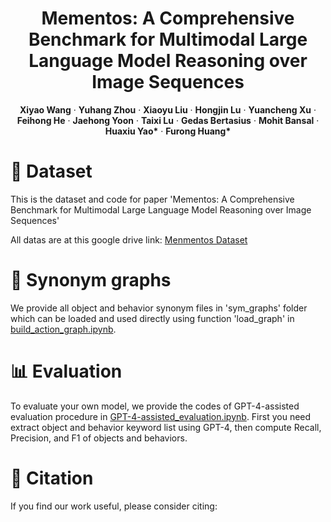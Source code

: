 <p align="center">

  <h1 align="center">Mementos: A Comprehensive Benchmark for Multimodal Large Language Model Reasoning over Image Sequences</h1>
  <p align="center">
    <a><strong>Xiyao Wang</strong></a>
    ·
    <a><strong>Yuhang Zhou</strong></a>
    ·
    <a><strong>Xiaoyu Liu</strong></a>
    ·
    <a><strong>Hongjin Lu</strong></a>
    ·
    <a><strong>Yuancheng Xu</strong></a>
    ·
    <a><strong>Feihong He</strong></a>
    ·
    <a><strong>Jaehong Yoon</strong></a>
    ·
    <a><strong>Taixi Lu</strong></a>
    ·
    <a><strong>Gedas Bertasius</strong></a>
    ·
    <a><strong>Mohit Bansal</strong></a>
    ·
    <a><strong>Huaxiu Yao*</strong></a>
    ·
    <a><strong>Furong Huang*</strong></a>
  </p>

</p>

# 📍 Dataset
This is the dataset and code for paper 'Mementos: A Comprehensive Benchmark for Multimodal Large Language Model Reasoning over Image Sequences'

All datas are at this google drive link: [Menmentos Dataset](https://drive.google.com/drive/folders/1CKBWtHKzJgkGJb3Qdl2e_HHhc0fThW61?usp=sharing)

# 📄 Synonym graphs
We provide all object and behavior synonym files in 'sym_graphs' folder which can be loaded and used directly using function 'load_graph' in [build_action_graph.ipynb](https://github.com/si0wang/Mementos/blob/main/sym_graphs/build_action_graph.ipynb).

# 📊 Evaluation
To evaluate your own model, we provide the codes of GPT-4-assisted evaluation procedure in [GPT-4-assisted_evaluation.ipynb](https://github.com/si0wang/Mementos/blob/main/GPT-4-assisted_evaluation.ipynb).
First you need extract object and behavior keyword list using GPT-4, then compute Recall, Precision, and F1 of objects and behaviors.

# 📝 Citation

If you find our work useful, please consider citing:
```

```

